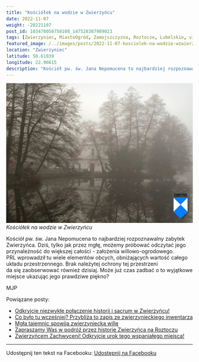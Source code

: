 ```yaml
---
title: "Kościółek na wodzie w Zwierzyńcu"
date: 2022-11-07
weight: -20221107
post_id: 103478058758108_147528387989023
tags: [Zwierzyniec, MiastoOgród, Zamojszczyzna, Roztocze, Lubelskie, villarestituta, turystyka, dziedzictwo, zabytki, krajobrazy, kościoły]
featured_image: /../images/posts/2022-11-07-kosciolek-na-wodzie-wzwierzyncu.jpg
location: "Zwierzyniec"
latitude: 50.61039
longitude: 22.96615
description: "Kościół pw. św. Jana Nepomucena to najbardziej rozpoznawalny zabytek Zwierzyńca.  Dziś, tylko jak przez mgłę, możemy próbować odczytać jego przynależn..."
---
```


![Kościółek na wodzie w Zwierzyńcu](/images/posts/2022-11-07-kosciolek-na-wodzie-wzwierzyncu.jpg)
*Kościółek na wodzie w Zwierzyńcu*

Kościół pw. św. Jana Nepomucena to najbardziej rozpoznawalny zabytek Zwierzyńca.
Dziś, tylko jak przez mgłę, możemy próbować odczytać jego przynależność do większej całości - założenia willowo-ogrodowego. PRL wprowadził tu wiele elementów obcych, obniżających wartość całego układu przestrzennego. Brak należytej ochrony tej przestrzeni da się zaobserwować również dzisiaj.
Może już czas zadbać o to wyjątkowe miejsce ukazując jego prawdziwe piękno?



MJP

Powiązane posty:
- [Odkryjcie niezwykłe połączenie historii i sacrum w Zwierzyńcu!](/posts/odkryjcie-niezwykle-polaczenie-historii-i-sacrum)
- [Co było tu wcześniej? Przybliża to zapis ze zwierzynieckiego inwentarza](/posts/co-bylo-tu-wczesniej-przybliza-to-zapis)
- [Mgła tajemnic spowija zwierzyniecką willę](/posts/mgla-tajemnic-spowija-zwierzyniecka-wille)
- [Zapraszamy Was w podróż przez historię Zwierzyńca na Roztoczu](/posts/zapraszamy-was-w-podroz-przez-historie-zwierzynca)
- [Zwierzyńcem Zachwyceni! Odkryjcie urok tego wspaniałego miejsca!](/posts/zwierzyncem-zachwyceni-odkryjcie-urok-tego)


---

Udostępnij ten tekst na Facebooku:
[Udostępnij na Facebooku](https://www.facebook.com/sharer/sharer.php?u=https://stowarzyszeniewachniewskiej.pl/posts/kosciolek-na-wodzie-wzwierzyncu)

<script type="application/ld+json">
{
  "@context": "https://schema.org",
  "@type": "BlogPosting",
  "headline": "Kościółek na wodzie w Zwierzyńcu",
  "datePublished": "2022-11-07",
  "dateModified": "2022-11-07",
  "author": {
    "@type": "Organization",
    "name": "Stowarzyszenie im. Aleksandry Wachniewskiej"
  },
  "publisher": {
    "@type": "Organization",
    "name": "Stowarzyszenie im. Aleksandry Wachniewskiej",
    "logo": {
      "@type": "ImageObject",
      "url": "https://stowarzyszeniewachniewskiej.pl/images/logo/logo.svg"
    }
  },
  "mainEntityOfPage": {
    "@type": "WebPage",
    "@id": "https://stowarzyszeniewachniewskiej.pl/posts/kosciolek-na-wodzie-wzwierzyncu"
  },
  "image": {
    "@type": "ImageObject",
    "url": "https://stowarzyszeniewachniewskiej.pl//images/posts/2022-11-07-kosciolek-na-wodzie-wzwierzyncu.jpg"
  },
  "articleSection": "Dziedzictwo Kulturowe i Zabytki",
  "keywords": "[Zwierzyniec, MiastoOgród, Zamojszczyzna, Roztocze, Lubelskie, villarestituta, turystyka, dziedzictwo, zabytki, krajobrazy, kościoły]",
  "wordCount": 60,
  "articleBody": "Kościół pw. św. Jana Nepomucena to najbardziej rozpoznawalny zabytek Zwierzyńca.\nDziś, tylko jak przez mgłę, możemy próbować odczytać jego przynależność do większej całości - założenia willowo-ogrodowego. PRL wprowadził tu wiele elementów obcych, obniżających wartość całego układu przestrzennego. Brak należytej ochrony tej przestrzeni da się zaobserwować również dzisiaj.\nMoże już czas zadbać o to wyjątkowe miejsce ukazując jego prawdziwe piękno?\n\n\n\nMJP",
  "description": "Kościół pw. św. Jana Nepomucena to najbardziej rozpoznawalny zabytek Zwierzyńca.  Dziś, tylko jak przez mgłę, możemy próbować odczytać jego przynależn...",
  "copyrightHolder": null
}
</script>
<script type="application/ld+json">
{
  "@context": "https://schema.org",
  "@type": "BreadcrumbList",
  "itemListElement": [
    {
      "@type": "ListItem",
      "position": 1,
      "name": "Home",
      "item": "https://stowarzyszeniewachniewskiej.pl"
    },
    {
      "@type": "ListItem",
      "position": 2,
      "name": "posts",
      "item": "https://stowarzyszeniewachniewskiej.pl/posts"
    },
    {
      "@type": "ListItem",
      "position": 3,
      "name": "Kościółek na wodzie w Zwierzyńcu",
      "item": "https://stowarzyszeniewachniewskiej.pl/posts/kosciolek-na-wodzie-wzwierzyncu"
    }
  ]
}
</script>

